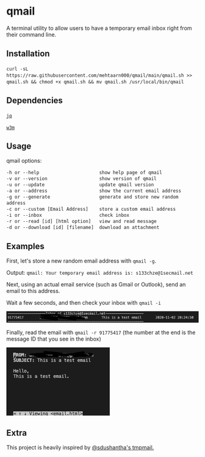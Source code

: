 # qmail
A terminal utility to allow users to have a temporary email inbox right from their command line.

## Installation
`curl -sL https://raw.githubusercontent.com/mehtaarn000/qmail/main/qmail.sh >> qmail.sh && chmod +x qmail.sh && mv qmail.sh /usr/local/bin/qmail`

## Dependencies
[`jq`](https://github.com/stedolan/jq)

[`w3m`](http://w3m.sourceforge.net/)


## Usage
qmail options:

    -h or --help                      show help page of qmail
    -v or --version                   show version of qmail
    -u or --update                    update qmail version
    -a or --address                   show the current email address
    -g or --generate                  generate and store new random address
    -c or --custom [Email Address]    store a custom email address
    -i or --inbox                     check inbox
    -r or --read [id] [html option]   view and read message
    -d or --download [id] [filename]  download an attachment

## Examples
First, let's store a new random email address with `qmail -g`.

Output:
`qmail: Your temporary email address is: s133chze@1secmail.net`

Next, using an actual email service (such as Gmail or Outlook), send an email to this address.

Wait a few seconds, and then check your inbox with `qmail -i`

![View Inbox](https://github.com/mehtaarn000/qmail/blob/main/images/viewinbox.png)

Finally, read the email with `qmail -r 91775417` (the number at the end is the message ID that you see in the inbox)

![View Email](https://github.com/mehtaarn000/qmail/blob/main/images/viewemail.png)

## Extra
This project is heavily inspired by [@sdushantha's tmpmail.](https://github.com/sdushantha/tmpmail)